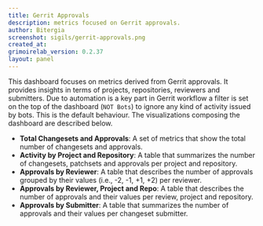 ```yaml
---
title: Gerrit Approvals
description: metrics focused on Gerrit approvals.
author: Bitergia
screenshot: sigils/gerrit-approvals.png
created_at: 
grimoirelab_version: 0.2.37
layout: panel
---
```


This dashboard focuses on metrics derived from Gerrit approvals. It provides insights in terms of projects, repositories, reviewers and submitters. Due to automation is a key part in Gerrit workflow a filter is set on the top of the dashboard (`NOT Bots`) to ignore any kind of activity issued by bots. This is the default behaviour. The visualizations composing the dashboard are described below.

* **Total Changesets and Approvals**: A set of metrics that show the total number of changesets and approvals.
* **Activity by Project and Repository**: A table that summarizes the number of changesets, patchsets and approvals per project and repository.
* **Approvals by Reviewer**: A table that describes the number of approvals grouped by their values (i.e., -2, -1, +1, +2) per reviewer.
* **Approvals by Reviewer, Project and Repo**: A table that describes the number of approvals and their values per review, project and repository.
* **Approvals by Submitter**: A table that summarizes the number of approvals and their values per changeset submitter.
